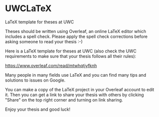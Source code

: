 # UWCLaTeX
LaTeX template for theses at UWC

Theses should be written using Overleaf, an online LaTeX editor which includes a spell check.
Please apply the spell check corrections before asking someone to read your thesis :-)

Here is a LaTeX template for theses at UWC (also check the UWC requirements to make sure that your thesis follows all their rules):

https://www.overleaf.com/read/mtwhqtjyfknh

Many people in many fields use LaTeX and you can find many tips and solutions to issues on Google.

You can make a copy of the LaTeX project in your Overleaf account to edit it.
Then you can get a link to share your thesis with others by clicking "Share" on the top right corner and turning on link sharing.

Enjoy your thesis and good luck!
